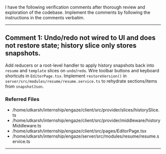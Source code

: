 I have the following verification comments after thorough review and exploration of the codebase. Implement the comments by following the instructions in the comments verbatim.

---
## Comment 1: Undo/redo not wired to UI and does not restore state; history slice only stores snapshots.

Add reducers or a root-level handler to apply history snapshots back into `resume` and `template` slices on `undo`/`redo`. Wire toolbar buttons and keyboard shortcuts in `EditorPage.tsx`. Implement `restoreVersion()` in `server/src/modules/resume/resume.service.ts` to rehydrate sections/items from `snapshotJson`.

### Referred Files
- /home/utkarsh/internship/engaze/client/src/provider/slices/historySlice.ts
- /home/utkarsh/internship/engaze/client/src/provider/middleware/historyMiddleware.ts
- /home/utkarsh/internship/engaze/client/src/pages/EditorPage.tsx
- /home/utkarsh/internship/engaze/server/src/modules/resume/resume.service.ts
---